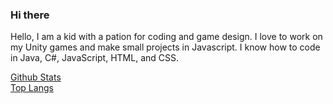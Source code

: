### Hi there
Hello, I am a kid with a pation for coding and game design. I love to work on my Unity games and make small projects in Javascript.
I know how to code in Java, C#, JavaScript, HTML, and CSS.

[Github Stats](https://github-readme-stats.vercel.app/api?username=Kale-Ko&count_private=true&show_icons=true&theme=gruvbox&border_radius=12&include_all_commits=true&custom_title=Kale%20Ko%27s%20Stats&hide=prs,stars,issues)
\
[Top Langs](https://github-readme-stats.vercel.app/api/top-langs?username=Kale-Ko&hide=html,css&layout=compact&custom_title=Kale%20Ko%27s%20Top%20Languages&theme=gruvbox&border_radius=12)
